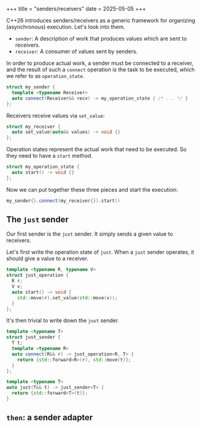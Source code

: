 +++
title = "senders/receivers"
date = 2025-05-05
+++

C++26 introduces senders/receivers as a generic framework for organizing (asynchronous) execution.
Let's look into them.

- `sender`: A description of work that produces values which are sent to receivers.
- `receiver`: A consumer of values sent by senders.

In order to produce actual work, a sender must be connected to a receiver, and the result of such a `connect` operation is the task to be executed, which we refer to as `operation_state`.

```cpp
struct my_sender {
  template <typename Receiver>
  auto connect(Receiver&& recv) -> my_operation_state { /* ... */ }
};
```

Receivers receive values via `set_value`:

```cpp
struct my_receiver {
  auto set_value(auto&& values) -> void {}
};
```

Operation states represent the actual work that need to be executed.
So they need to have a `start` method.

```cpp
struct my_operation_state {
  auto start() -> void {}
};
```

Now we can put together these three pieces and start the execution:

```cpp
my_sender{}.connect(my_receiver{}).start()
```

## The `just` sender

Our first sender is the `just` sender.
It simply sends a given value to receivers.

Let's first write the operation state of `just`.
When a `just` sender operates, it should give a value to a receiver.

```cpp
template <typename R, typename V>
struct just_operation {
  R r;
  V v;
  auto start() -> void {
    std::move(r).set_value(std::move(v));
  }
};
```

It's then trivial to write down the `just` sender.

```cpp
template <typename T>
struct just_sender {
  T t;
  template <typename R>
  auto connect(R&& r) -> just_operation<R, T> {
    return {std::forward<R>(r), std::move(t)};
  }
};

template <typename T>
auto just(T&& t) -> just_sender<T> {
  return {std::forward<T>(t)};
}
```

## `then`: a sender adapter
